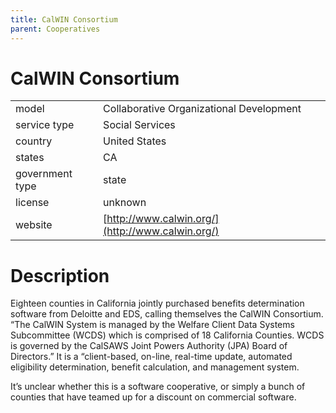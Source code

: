 ```yaml
---
title: CalWIN Consortium
parent: Cooperatives
---
```


# CalWIN Consortium

|                   |                                          |
|:------------------|:-----------------------------------------|
| model             | Collaborative Organizational Development
| service type      | Social Services
| country           | United States
| states            | CA
| government type   | state
| license           | unknown
| website           | [http://www.calwin.org/](http://www.calwin.org/)

# Description

Eighteen counties in California jointly purchased benefits determination software from Deloitte and EDS, calling themselves the CalWIN Consortium. “The CalWIN System is managed by the Welfare Client Data Systems Subcommittee (WCDS) which is comprised of 18 California Counties. WCDS is governed by the CalSAWS Joint Powers Authority (JPA) Board of Directors.” It is a “client-based, on-line, real-time update, automated eligibility determination, benefit calculation, and management system.

It’s unclear whether this is a software cooperative, or simply a bunch of counties that have teamed up for a discount on commercial software.

